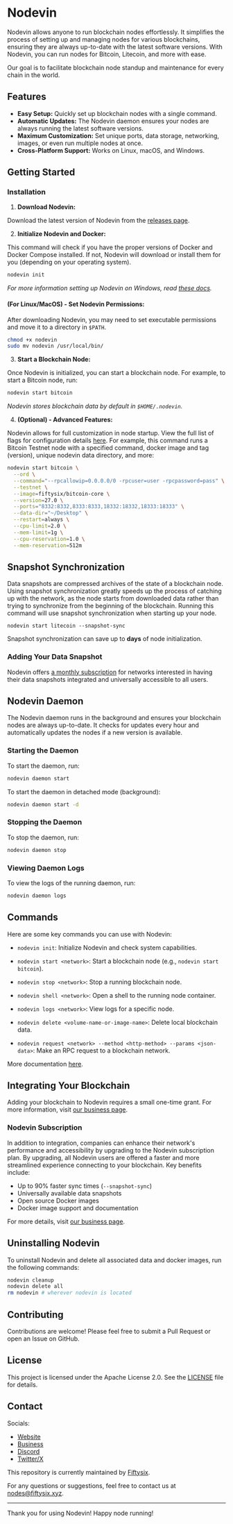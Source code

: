 # Nodevin

Nodevin allows anyone to run blockchain nodes effortlessly. It simplifies the process of setting up and managing nodes for various blockchains, ensuring they are always up-to-date with the latest software versions. With Nodevin, you can run nodes for Bitcoin, Litecoin, and more with ease.

Our goal is to facilitate blockchain node standup and maintenance for every chain in the world.

## Features

- **Easy Setup:** Quickly set up blockchain nodes with a single command.
- **Automatic Updates:** The Nodevin daemon ensures your nodes are always running the latest software versions.
- **Maximum Customization:** Set unique ports, data storage, networking, images, or even run multiple nodes at once.
- **Cross-Platform Support:** Works on Linux, macOS, and Windows.

## Getting Started

### Installation

1. **Download Nodevin:**

Download the latest version of Nodevin from the [releases page](https://github.com/fiftysixcrypto/nodevin/releases).

2. **Initialize Nodevin and Docker:**

This command will check if you have the proper versions of Docker and Docker Compose installed. If not, Nodevin will download or install them for you (depending on your operating system).

```sh
nodevin init
```

*For more information setting up Nodevin on Windows, read [these docs](./docs/windows-setup.md).*

#### **(For Linux/MacOS) - Set Nodevin Permissions:**

After downloading Nodevin, you may need to set executable permissions and move it to a directory in `$PATH`.

```sh
chmod +x nodevin
sudo mv nodevin /usr/local/bin/
```

3. **Start a Blockchain Node:**

Once Nodevin is initialized, you can start a blockchain node. For example, to start a Bitcoin node, run:

```sh
nodevin start bitcoin
```

*Nodevin stores blockchain data by default in `$HOME/.nodevin`.*

4. **(Optional) - Advanced Features:**

Nodevin allows for full customization in node startup. View the full list of flags for configuration details [here](./docs). For example, this command runs a Bitcoin Testnet node with a specified command, docker image and tag (version), unique nodevin data directory, and more:

```sh
nodevin start bitcoin \
  --ord \
  --command="--rpcallowip=0.0.0.0/0 -rpcuser=user -rpcpassword=pass" \
  --testnet \
  --image=fiftysix/bitcoin-core \
  --version=27.0 \
  --ports="8332:8332,8333:8333,18332:18332,18333:18333" \
  --data-dir="~/Desktop" \
  --restart=always \
  --cpu-limit=2.0 \
  --mem-limit=1g \
  --cpu-reservation=1.0 \
  --mem-reservation=512m
```

## Snapshot Synchronization

Data snapshots are compressed archives of the state of a blockchain node. Using snapshot synchronization greatly speeds up the process of catching up with the network, as the node starts from downloaded data rather than trying to synchronize from the beginning of the blockchain. Running this command will use snapshot synchronization when starting up your node.

```
nodevin start litecoin --snapshot-sync
```

Snapshot synchronization can save up to **days** of node initialization.

### Adding Your Data Snapshot

Nodevin offers [a monthly subscription](#nodevin-subscription) for networks interested in having their data snapshots integrated and universally accessible to all users.

## Nodevin Daemon

The Nodevin daemon runs in the background and ensures your blockchain nodes are always up-to-date. It checks for updates every hour and automatically updates the nodes if a new version is available.

### Starting the Daemon

To start the daemon, run:

```sh
nodevin daemon start
```

To start the daemon in detached mode (background):

```sh
nodevin daemon start -d
```

### Stopping the Daemon

To stop the daemon, run:

```sh
nodevin daemon stop
```

### Viewing Daemon Logs

To view the logs of the running daemon, run:

```sh
nodevin daemon logs
```

## Commands

Here are some key commands you can use with Nodevin:

- `nodevin init`: Initialize Nodevin and check system capabilities.
- `nodevin start <network>`: Start a blockchain node (e.g., `nodevin start bitcoin`).
- `nodevin stop <network>`: Stop a running blockchain node.

- `nodevin shell <network>`: Open a shell to the running node container.
- `nodevin logs <network>`: View logs for a specific node.
- `nodevin delete <volume-name-or-image-name>`: Delete local blockchain data.
- `nodevin request <network> --method <http-method> --params <json-data>`: Make an RPC request to a blockchain network.

More documentation [here](./docs/).

## Integrating Your Blockchain

Adding your blockchain to Nodevin requires a small one-time grant. For more information, visit [our business page](https://nodevin.xyz/#/business).

### Nodevin Subscription

In addition to integration, companies can enhance their network's performance and accessibility by upgrading to the Nodevin subscription plan. By upgrading, all Nodevin users are offered a faster and more streamlined experience connecting to your blockchain. Key benefits include:

- Up to 90% faster sync times (`--snapshot-sync`)
- Universally available data snapshots
- Open source Docker images
- Docker image support and documentation

For more details, visit [our business page](https://nodevin.xyz/#/business).

## Uninstalling Nodevin

To uninstall Nodevin and delete all associated data and docker images, run the following commands:

```sh
nodevin cleanup
nodevin delete all
rm nodevin # wherever nodevin is located
```

## Contributing

Contributions are welcome! Please feel free to submit a Pull Request or open an Issue on GitHub.

## License

This project is licensed under the Apache License 2.0. See the [LICENSE](LICENSE) file for details.

## Contact

Socials:
- [Website](https://nodevin.xyz)
- [Business](https://nodevin.xyz/#/business)
- [Discord](https://discord.com/invite/XuhW2ykW3D)
- [Twitter/X](https://x.com/nodevin_)

This repository is currently maintained by [Fiftysix](https://fiftysix.xyz).

For any questions or suggestions, feel free to contact us at [nodes@fiftysix.xyz](mailto:nodes@fiftysix.xyz).

---

Thank you for using Nodevin! Happy node running!
